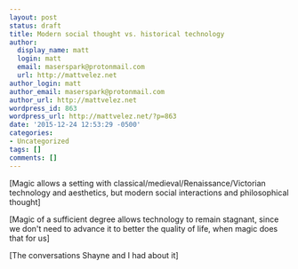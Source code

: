 ```yaml
---
layout: post
status: draft
title: Modern social thought vs. historical technology
author:
  display_name: matt
  login: matt
  email: maserspark@protonmail.com
  url: http://mattvelez.net
author_login: matt
author_email: maserspark@protonmail.com
author_url: http://mattvelez.net
wordpress_id: 863
wordpress_url: http://mattvelez.net/?p=863
date: '2015-12-24 12:53:29 -0500'
categories:
- Uncategorized
tags: []
comments: []
---
```

<p>[Magic allows a setting with classical/medieval/Renaissance/Victorian technology and aesthetics, but modern social interactions and philosophical thought]</p>
<p>[Magic of a sufficient degree allows technology to remain stagnant, since we don't need to advance it to better the quality of life, when magic does that for us]</p>
<p>[The conversations Shayne and I had about it]</p>
